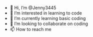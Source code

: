- 👋 Hi, I’m @Jenny3445
- 👀 I’m interested in learning to code
- 🌱 I’m currently learning basic coding
- 💞️ I’m looking to collaborate on coding
- 📫 How to reach me 

<!---
Jenny3445/Jenny3445 is a ✨ special ✨ repository because its `README.md` (this file) appears on your GitHub profile.
You can click the Preview link to take a look at your changes.
--->
